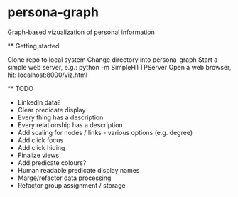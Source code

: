 persona-graph
=============

Graph-based vizualization of personal information

** Getting started

Clone repo to local system
Change directory into persona-graph
Start a simple web server, e.g.: python -m SimpleHTTPServer
Open a web browser, hit: localhost:8000/viz.html

** TODO

* LinkedIn data?
* Clear predicate display 
* Every thing has a description
* Every relationship has a description
* Add scaling for nodes / links - various options (e.g. degree)
* Add click focus
* Add click hiding
* Finalize views
* Add predicate colours?
* Human readable predicate display names
* Marge/refactor data processing 
* Refactor group assignment / storage

